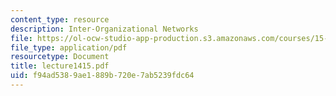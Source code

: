 ```yaml
---
content_type: resource
description: Inter-Organizational Networks
file: https://ol-ocw-studio-app-production.s3.amazonaws.com/courses/15-351-managing-the-innovation-process-fall-2002/f94ad5389ae1889b720e7ab5239fdc64_lecture1415.pdf
file_type: application/pdf
resourcetype: Document
title: lecture1415.pdf
uid: f94ad538-9ae1-889b-720e-7ab5239fdc64
---
```

